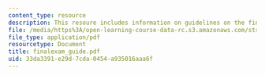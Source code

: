 ```yaml
---
content_type: resource
description: This resoure includes information on guidelines on the final exam.
file: /media/https%3A/open-learning-course-data-rc.s3.amazonaws.com/sts-001-technology-in-american-history-spring-2006/33da3391e29d7cda0454a935016aaa6f_finalexam_guide.pdf
file_type: application/pdf
resourcetype: Document
title: finalexam_guide.pdf
uid: 33da3391-e29d-7cda-0454-a935016aaa6f
---
```

